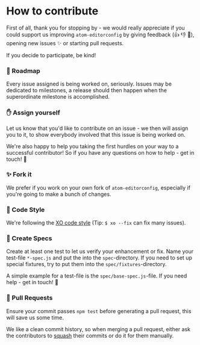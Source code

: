 # How to contribute

First of all, thank you for stopping by - we would really appreciate if you could support us improving `atom-editorconfig` by giving feedback (:+1: :-1: :memo:), opening new issues :sparkles: or starting pull requests.

If you decide to participate, be kind!


### :traffic_light: Roadmap

Every issue assigned is being worked on, seriously. Issues may be dedicated to milestones, a release should then happen when the superordinate milestone is accomplished.

### :raised_hand: Assign yourself

Let us know that you'd like to contribute on an issue - we then will assign you to it, to show everybody involved that this issue is being worked on.

We're also happy to help you taking the first hurdles on your way to a successful contributor! So if you have any questions on how to help - get in touch! :checkered_flag:

### :sparkles: Fork it

We prefer if you work on your own fork of `atom-editorconfig`, especially if you're going to make a bunch of changes.

### :nail_care: Code Style

We're following the [XO code style](https://github.com/sindresorhus/xo) (Tip: `$ xo --fix` can fix many issues).

### :microscope: Create Specs

Create at least one test to let us verify your enhancement or fix. Name your test-file `*-spec.js` and put the into the `spec`-directory. If you need to set up special fixtures, try to put them into the `spec/fixtures`-directory.

A simple example for a test-file is the `spec/base-spec.js`-file. If you need help - get in touch! :open_hands:

### :gift: Pull Requests

Ensure your commit passes `npm test` before generating a pull request, this will save us some time.

We like a clean commit history, so when merging a pull request, either ask the contributors to [squash](http://stackoverflow.com/questions/11396069/squash-to-only-one-proper-commit-for-github-pull-request) their commits or do it for them manually.
